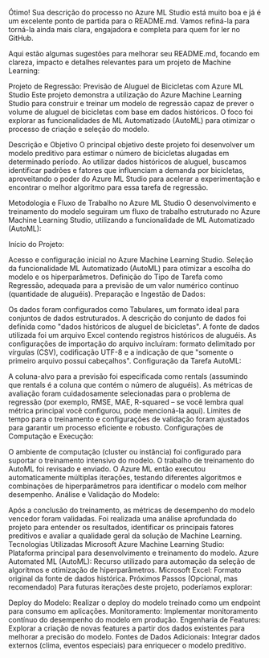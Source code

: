 Ótimo! Sua descrição do processo no Azure ML Studio está muito boa e já é um excelente ponto de partida para o README.md. Vamos refiná-la para torná-la ainda mais clara, engajadora e completa para quem for ler no GitHub.

Aqui estão algumas sugestões para melhorar seu README.md, focando em clareza, impacto e detalhes relevantes para um projeto de Machine Learning:

Projeto de Regressão: Previsão de Aluguel de Bicicletas com Azure ML Studio
Este projeto demonstra a utilização do Azure Machine Learning Studio para construir e treinar um modelo de regressão capaz de prever o volume de aluguel de bicicletas com base em dados históricos. O foco foi explorar as funcionalidades de ML Automatizado (AutoML) para otimizar o processo de criação e seleção do modelo.

Descrição e Objetivo
O principal objetivo deste projeto foi desenvolver um modelo preditivo para estimar o número de bicicletas alugadas em determinado período. Ao utilizar dados históricos de aluguel, buscamos identificar padrões e fatores que influenciam a demanda por bicicletas, aproveitando o poder do Azure ML Studio para acelerar a experimentação e encontrar o melhor algoritmo para essa tarefa de regressão.

Metodologia e Fluxo de Trabalho no Azure ML Studio
O desenvolvimento e treinamento do modelo seguiram um fluxo de trabalho estruturado no Azure Machine Learning Studio, utilizando a funcionalidade de ML Automatizado (AutoML):

Início do Projeto:

Acesso e configuração inicial no Azure Machine Learning Studio.
Seleção da funcionalidade ML Automatizado (AutoML) para otimizar a escolha do modelo e os hiperparâmetros.
Definição do Tipo de Tarefa como Regressão, adequada para a previsão de um valor numérico contínuo (quantidade de aluguéis).
Preparação e Ingestão de Dados:

Os dados foram configurados como Tabulares, um formato ideal para conjuntos de dados estruturados.
A descrição do conjunto de dados foi definida como "dados históricos de aluguel de bicicletas".
A fonte de dados utilizada foi um arquivo Excel contendo registros históricos de aluguéis.
As configurações de importação do arquivo incluíram: formato delimitado por vírgulas (CSV), codificação UTF-8 e a indicação de que "somente o primeiro arquivo possui cabeçalhos".
Configuração da Tarefa AutoML:

A coluna-alvo para a previsão foi especificada como rentals (assumindo que rentals é a coluna que contém o número de aluguéis).
As métricas de avaliação foram cuidadosamente selecionadas para o problema de regressão (por exemplo, RMSE, MAE, R-squared – se você lembra qual métrica principal você configurou, pode mencioná-la aqui).
Limites de tempo para o treinamento e configurações de validação foram ajustados para garantir um processo eficiente e robusto.
Configurações de Computação e Execução:

O ambiente de computação (cluster ou instância) foi configurado para suportar o treinamento intensivo do modelo.
O trabalho de treinamento do AutoML foi revisado e enviado. O Azure ML então executou automaticamente múltiplas iterações, testando diferentes algoritmos e combinações de hiperparâmetros para identificar o modelo com melhor desempenho.
Análise e Validação do Modelo:

Após a conclusão do treinamento, as métricas de desempenho do modelo vencedor foram validadas.
Foi realizada uma análise aprofundada do projeto para entender os resultados, identificar os principais fatores preditivos e avaliar a qualidade geral da solução de Machine Learning.
Tecnologias Utilizadas
Microsoft Azure Machine Learning Studio: Plataforma principal para desenvolvimento e treinamento do modelo.
Azure Automated ML (AutoML): Recurso utilizado para automação da seleção de algoritmos e otimização de hiperparâmetros.
Microsoft Excel: Formato original da fonte de dados histórica.
Próximos Passos (Opcional, mas recomendado)
Para futuras iterações deste projeto, poderíamos explorar:

Deploy do Modelo: Realizar o deploy do modelo treinado como um endpoint para consumo em aplicações.
Monitoramento: Implementar monitoramento contínuo do desempenho do modelo em produção.
Engenharia de Features: Explorar a criação de novas features a partir dos dados existentes para melhorar a precisão do modelo.
Fontes de Dados Adicionais: Integrar dados externos (clima, eventos especiais) para enriquecer o modelo preditivo.

